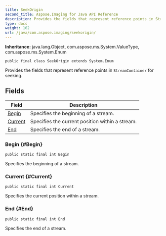 ```yaml
---
title: SeekOrigin
second_title: Aspose.Imaging for Java API Reference
description: Provides the fields that represent reference points in StreamContainer for seeking.
type: docs
weight: 102
url: /java/com.aspose.imaging/seekorigin/
---
```

**Inheritance:**
java.lang.Object, com.aspose.ms.System.ValueType, com.aspose.ms.System.Enum
```
public final class SeekOrigin extends System.Enum
```

Provides the fields that represent reference points in `StreamContainer` for seeking.
## Fields

| Field | Description |
| --- | --- |
| [Begin](#Begin) | Specifies the beginning of a stream. |
| [Current](#Current) | Specifies the current position within a stream. |
| [End](#End) | Specifies the end of a stream. |
### Begin {#Begin}
```
public static final int Begin
```


Specifies the beginning of a stream.

### Current {#Current}
```
public static final int Current
```


Specifies the current position within a stream.

### End {#End}
```
public static final int End
```


Specifies the end of a stream.

